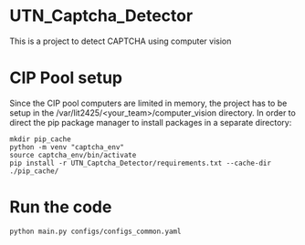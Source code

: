 # UTN_Captcha_Detector
This is a project to detect CAPTCHA using computer vision

# CIP Pool setup
Since the CIP pool computers are limited in memory, the project has to be setup in the /var/lit2425/<your_team>/computer_vision directory.
In order to direct the pip package manager to install packages in a separate directory:
```
mkdir pip_cache
python -m venv "captcha_env"
source captcha_env/bin/activate
pip install -r UTN_Captcha_Detector/requirements.txt --cache-dir ./pip_cache/
```
# Run the code 
```
python main.py configs/configs_common.yaml
```